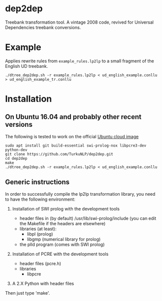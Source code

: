 # dep2dep

Treebank transformation tool. A vintage 2008 code, revived for Universal Dependencies treebank conversions.

# Example

Applies rewrite rules from `example_rules.lp2lp` to a small fragment of the English UD treebank.

    ./dtree_dep2dep.sh -r example_rules.lp2lp < ud_english_example.conllu > ud_english_example_tr.conllu

# Installation

## On Ubuntu 16.04 and probably other recent versions

The following is tested to work on the official [Ubuntu cloud image](https://help.ubuntu.com/lts/serverguide/cloud-images-and-uvtool.html)

```
sudo apt install git build-essential swi-prolog-nox libpcre3-dev python-dev 
git clone https://github.com/TurkuNLP/dep2dep.git
cd dep2dep
make
./dtree_dep2dep.sh -r example_rules.lp2lp < ud_english_example.conllu
```

## Generic instructions 

In order to successfully compile the lp2lp transformation library,
you need to have the following environment:

1) Installation of SWI prolog with the development tools
   - header files in (by default) /usr/lib/swi-prolog/include (you can edit the Makefile if the headers are elsewhere)
   - libraries (at least):
        - libpl (prolog)
        - libgmp (numerical library for prolog)
   - the plld program (comes with SWI prolog)

2) Installation of PCRE with the development tools
   - header files (pcre.h)
   - libraries
        - libpcre

3) A 2.X Python with header files

Then just type 'make'.
